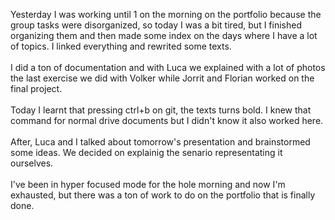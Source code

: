Yesterday I was working until 1 on the morning on the portfolio because the group tasks were disorganized, so today I was a bit tired, but I finished organizing them and then made some index on the days where I have a lot of topics. I linked everything and rewrited some texts.
<br><br>
I did a ton of documentation and with Luca we explained with a lot of photos the last exercise we did with Volker while Jorrit and Florian worked on the final project.
<br><br>
Today I learnt that pressing ctrl+b on git, the texts turns bold. I knew that command for normal drive documents but I didn't know it also worked here.
<br><br>
After, Luca and I talked about tomorrow's presentation and brainstormed some ideas. We decided on explainig the senario representating it ourselves.
<br><br>
I've been in hyper focused mode for the hole morning and now I'm exhausted, but there was a ton of work to do on the portfolio that is finally done.
